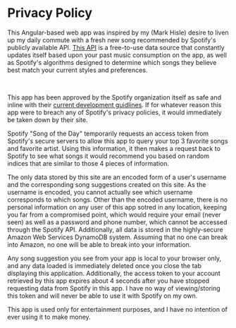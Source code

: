# Privacy Policy

This Angular-based web app was inspired by my (Mark Hisle) desire to liven up my daily commute with a fresh new song recommended by Spotify's publicly available API. [This API](https://developer.spotify.com/documentation/web-api/) is a free-to-use data source that constantly updates itself based upon your past music consumption on the app, as well as Spotify's algorithms designed to determine which songs they believe best match your current styles and preferences.

<br />

This app has been approved by the Spotify organization itself as safe and inline with their [current development guidlines](https://developer.spotify.com/policy/). If for whatever reason this app were to breach any of Spotify's privacy policies, it would immediately be taken down by their site.

Spotify "Song of the Day" temporarily requests an access token from Spotify's secure servers to allow this app to query your top 3 favorite songs and favorite artist. Using this information, it then makes a request back to Spotify to see what songs it would recommend you based on random indices that are similar to those 4 pieces of information.

The only data stored by this site are an encoded form of a user's username and the corresponding song suggestions created on this site. As the username is encoded, you cannot actually see which username corresponds to which songs. Other than the encoded username, there is no personal information on any user of this app sotred in any location, keeping you far from a compromised point, which would require your email (never seen) as well as a password and phone number, which cannot be accessed through the Spotify API. Additionally, all data is stored in the highly-secure Amazon Web Services DynamoDB system. Assuming that no one can break into Amazon, no one will be able to break into your information.

Any song suggestion you see from your app is local to your browser only, and any data loaded is immediately deleted once you close the tab displaying this application. Additionally, the access token to your account retrieved by this app expires about 4 seconds after you have stopped requesting data from Spotify in this app. I have no way of viewing/storing this token and will never be able to use it with Spotify on my own.

This app is used only for entertainment purposes, and I have no intention of ever using it to make money.
